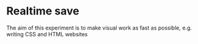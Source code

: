 # Realtime save
The aim of this experiment is to make visual work as fast as possible, e.g. writing CSS and HTML websites
